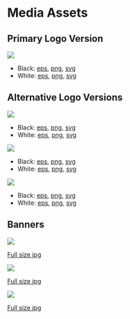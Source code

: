 # Media Assets

## Primary Logo Version

![](/uploads/media-assets/thumbs/logo-black.png)

* Black: [eps](/uploads/media-assets/logo-black.eps), [png](/uploads/media-assets/logo-black.png), [svg](/uploads/media-assets/logo-black.svg)
* White: [eps](/uploads/media-assets/logo-white.eps), [png](/uploads/media-assets/logo-white.png), [svg](/uploads/media-assets/logo-white.svg)

## Alternative Logo Versions

![](/uploads/media-assets/thumbs/logo-square-black.png)

* Black: [eps](/uploads/media-assets/logo-square-black.eps), [png](/uploads/media-assets/logo-square-black.png), [svg](/uploads/media-assets/logo-square-black.svg)
* White: [eps](/uploads/media-assets/logo-square-white.eps), [png](/uploads/media-assets/logo-square-white.png), [svg](/uploads/media-assets/logo-square-white.svg)

![](/uploads/media-assets/thumbs/logo-vertical-black.png)

* Black: [eps](/uploads/media-assets/logo-vertical-black.eps), [png](/uploads/media-assets/logo-vertical-black.png), [svg](/uploads/media-assets/logo-vertical-black.svg)
* White: [eps](/uploads/media-assets/logo-vertical-white.eps), [png](/uploads/media-assets/logo-vertical-white.png), [svg](/uploads/media-assets/logo-vertical-white.svg)

![](/uploads/media-assets/thumbs/sign-black.png)

* Black: [eps](/uploads/media-assets/sign-black.eps), [png](/uploads/media-assets/sign-black.png), [svg](/uploads/media-assets/sign-black.svg)
* White: [eps](/uploads/media-assets/sign-white.eps), [png](/uploads/media-assets/sign-white.png), [svg](/uploads/media-assets/sign-white.svg)

## Banners

![](/uploads/media-assets/thumbs/press-1.jpg)

[Full size jpg](/uploads/media-assets/press-1.jpg)

![](/uploads/media-assets/thumbs/press-2.jpg)

[Full size jpg](/uploads/media-assets/press-2.jpg)

![](/uploads/media-assets/thumbs/press-3.jpg)

[Full size jpg](/uploads/media-assets/press-3.jpg)
